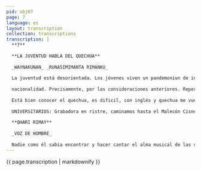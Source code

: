 ```yaml
---
pid: obj07
page: 7
language: es
layout: transcription
collection: transcriptions
transcription: |
  **7**
  
  **LA JUVENTUD HABLA DEL QUECHUA**
  
  _WAYNAKUNAN_ _RUNASIMIMANTA RIMANKU_
  
  La juventud está desorientada. Los jóvenes viven un pandemoniun de influencias, se encuentran alienados. Los jóvenes se rebelan porque la sociedad no les proporciona alicientes de vida, o ideales de heroismo que en otros tiempos motivó la conducta de las juventudes. Los medios de comunicación de masas no sólo forman la conducta de los jóvenes, los orientan y los conducen de acuerdo a las exigencias de la sociedad de consumo. Hábitos, ornamentos, normas y poses, reflejan la vorágine de la sociedad capitalista, al mismo tiempo crean imagenes postizas, ideales prestados, slogans fraudulentos y articulos de sauveniers cultural en franco reto a la esencia de la
  
  nacionalidad. Precisamente, por las consideraciones anteriores. Repor teamos a dos jóvenes, sobre lo que piensan del quechua. El mundo aborigen para la juventud actual no sólo es un reto, es también una interrogante, cuya respuesta se condiciona al desarrollo de una politica cultural que, verdaderamente refleje las circunstancias de un pueblo en transformación, las dificultades de una nación en proceso de cambios, las singularidades de una Revolución que recusa por igual a los dos grandes sistemas ideologicos imperantes en nuestro tiempo. Uno de nuestros entrevistados es un joven procedente de provincias. Aculturado a las normas de vida de la capital. El otro, es limeño, formado en la competencia personalista e individualizante, sabe que el mundo es dificil y que en horas del día el yo, está antes que el nosotros: Les hacemos una primera pregunta general, ambos se miran sonrientes. Raúl Negreiros es el primero en responder. nos: -- Francamente, no le veo chispa en eso de la oficialización del quechua. Tal vez para los que van a vivir en provincias, por acanga no le necesitamos. CRONICAWAN: Saben de la existencia de un periódico en quechua? -- No leemos ni en castellano, las cosas están carolinas. OJO, es bacán por los lomos que trae... también la TERCERA por deportes. Los diarios debían tener deportes y lotes... CRONICAWAN: Les gustaria conocer el interior del país? -- Claro, dicen que Cusco es trome, pura cholita y cholito. Me gustaría viajar en Faucett con todo pagado o en mi carrandanga. Me gusta viajar, se ence otras gentes, se manva lugares, uno se jamonea chamuyando. Yo querría viajar en vez de estudiar. Y tú, - le decimos al amigo de Raúl- Willy Rendon responde:
  
  Está bien conocer el quechua, es dificil, con inglés y quechua me vuelvo locumbeta. Pienso sinceramente que se debe enseñar inglés en vez de quechua. En el inglés está progreso. El quechua sólo es sentimental. Para conocer el Peru, el inglés es para vivir molor.
  
  UNIVERSITARIOS: Grabadora en ristre, caminamos hasta el Malecón Cisneros, en Miraflores, donde está ubicada la Universidad Ricardo Palma. En cuyo Programa de intérpretes y traductores existe la cátedra de Quechun. Conversamos con un grupo de muchachas, todas ellas llevan la asignatura de quechua. Ninguna quiere prestar declaraciones a titulo personal, de tal modo que la versión recogida cs opinión colectiva: CRONICAWAN: ¿qué les parece la oficialización del quechua? Es una medida acertada. Tiene su pro y contra. Como aspecto positivo está el hecho de dar igual oportunidad - por lo menos linguisticamente a monolingues quechuas y castellanos-- pero eso que obliguen a aprender, es pasarsc de la raya, toda imposición es tiranía, a alguien con el tiempo necesario para dedicarse a la historia del Peru Incaico, el quechua no le viene ni le va. Estamos seguras que la enseñanza del quechua en ciudades eminentemente castella nas será un fracaso, al igual que la enseñanza del inglés en los pueblitos de la sierra. En la universidad el quechua es más dificil que el griego. Parece un trabalenguas de contráste y anacronismos, como memorizar los silogismos de Platón. Los profesores de Quechua ¿por qué? no hacen más simple, mas didáctico la ensoñanza del curso sobre lo complicado que es: parece que se empeñaran de hacerio más embarazoso e intrincado. El quechua incluso nos gusta, pero las clases nos dan terror, por la cantidad de problemas y de glotalizaciones que hay que resolver y dominar en cada hora de clases. Sin embargo, no todos los profesores son "dificiles", hay algunos que se dejan entender perfectamente, pensamos que si los profesores se empeñaran, los alumnos aprenderían más rápido. Nos hubiera gustado seguir conversando con las muchachas de la Universidad Ricardo Palma. Sus conceptos son trascendentes para quienes ejercen la docencia del quechua, la meridiana sinceridad con que expresan sus opiniones, nos devuelven la fe, no todo está perdido la juventud sigue siendo la levadura de la historia.
  
  **QHARI RIMAY**
  
  _VOZ DE HOMBRE_
  
  Nadie como él sabia encontrar y hacer cantar el alma musical de las cosas. Porque todo en él era música. Bajo el conjuro de su voz, el espiritu de los objetos las cucharas, las flores o las caracolas, tomaba cuerpo, tomó cuerpo y alli está para siempre, diciéndonos que bajo la corteza exterior de los objetos, bajo la piel metálica de las máquinas, el tenedor, o savia adentro de la epidermis vegetal de los copihues, hay rios de sangres musicales, de eternas palpitaciones. Quién, si no él, deseando los mares subterráneos que laten aprisionados en numerosas caracolas? Quién, si no él, descifró el llanto de las tijeras, el chirrido de las puertas, el murmullo nocturno de las piedras. Si él decia: Pan, el trigo maduraba en sus palabras y en su sonrisa se diluían entonces las hambres como en un juego de magia. Si el nombraba la Tarde, todos los pajaros del mundo acudian a su voz para tenderse a dormir hasta la próxima mañana. Devorador impenitente de caminos, nadie como él pareció estar siempre atado a todas partes. Por eso, su patria era todas las patrias del mundo y sus hermanos, los habitantes de todas las patrias. Se ha dicho de él que era un poeta, yo en cambio pienso que su oficio fue el de alfarero de esperanzas, arquitecto de sueños de paz, combatiente por el hombre y todas sus batallas. Era chileno, es cierto, pero no por eso puede decirse que la alegria, la fe y la confianza tengan fronteras o que el valor, la ternura y la alborada necesiten pasaporte para ser simplemente eso: valor ternura y alborada. Desde sus fotografias -- y las hay a millares-- nos mira como un hermano triste que fuera a preguntarnos la hora exacta del crepúsculo, pero entraba a la casa de todos sus vecinos para aconsejar el menú o conquistar un voto para su partida. Yo lo conoci. No es mucho decir, es cierto, pero puedo asegurar que sus brazos tremolaban sobre las cosas como vivas banderas de esperanza. Todos saben como se llamaba, perdón, como Pablo se llamó, se llama y se llamará mañana.
---
```


{{ page.transcription | markdownify }}
